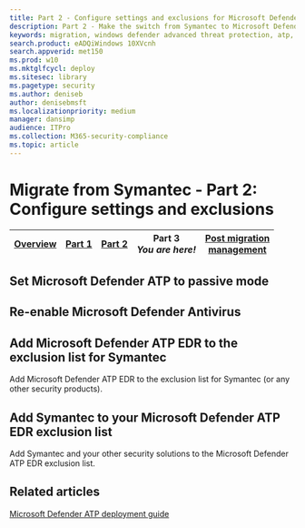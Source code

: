 ```yaml
---
title: Part 2 - Configure settings and exclusions for Microsoft Defender ATP and Symantec Endpoint Protection
description: Part 2 - Make the switch from Symantec to Microsoft Defender ATP
keywords: migration, windows defender advanced threat protection, atp, edr
search.product: eADQiWindows 10XVcnh
search.appverid: met150
ms.prod: w10
ms.mktglfcycl: deploy
ms.sitesec: library
ms.pagetype: security
ms.author: deniseb
author: denisebmsft
ms.localizationpriority: medium
manager: dansimp
audience: ITPro
ms.collection: M365-security-compliance 
ms.topic: article
---
```


# Migrate from Symantec - Part 2: Configure settings and exclusions

| [Overview](symantec-to-microsoft-defender-atp-migration.md)  | [Part 1](symantec-to-microsoft-defender-atp-part1.md)  | [Part 2](symantec-to-microsoft-defender-atp-part2.md) | Part 3 <br/>*You are here!*| [Post migration <br/>management](microsoft-defender-atp-post-migration-management.md) |
|--|--|--|--|--|



## Set Microsoft Defender ATP to passive mode

## Re-enable Microsoft Defender Antivirus

## Add Microsoft Defender ATP EDR to the exclusion list for Symantec

Add Microsoft Defender ATP EDR to the exclusion list for Symantec (or any other security products).

## Add Symantec to your Microsoft Defender ATP EDR exclusion list

Add Symantec and your other security solutions to the Microsoft Defender ATP EDR exclusion list.


## Related articles

[Microsoft Defender ATP deployment guide](https://docs.microsoft.com/windows/security/threat-protection/microsoft-defender-atp/deployment-phases)


